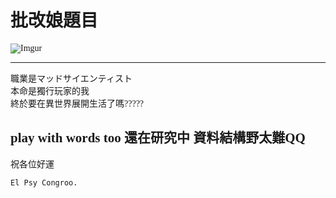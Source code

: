 <font face="微軟正黑體">

# 批改娘題目

![Imgur](https://i.imgur.com/frQ0GnB.png)

-----------------------------------------

職業是マッドサイエンティスト  
本命是獨行玩家的我  
終於要在異世界展開生活了嗎?????  

## play with words too 還在研究中    資料結構野太難QQ

祝各位好運  

    El Psy Congroo.

</font>
